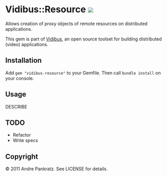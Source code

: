 # Vidibus::Resource [![](http://stillmaintained.com/vidibus/vidibus-resource.png)](http://stillmaintained.com/vidibus/vidibus-resource)

Allows creation of proxy objects of remote resources on distributed applications.

This gem is part of [Vidibus](http://vidibus.org), an open source toolset for building distributed (video) applications.


## Installation

Add `gem "vidibus-resource"` to your Gemfile. Then call `bundle install` on your console.


## Usage

DESCRIBE


## TODO

* Refactor
* Write specs


## Copyright

&copy; 2011 Andre Pankratz. See LICENSE for details.
